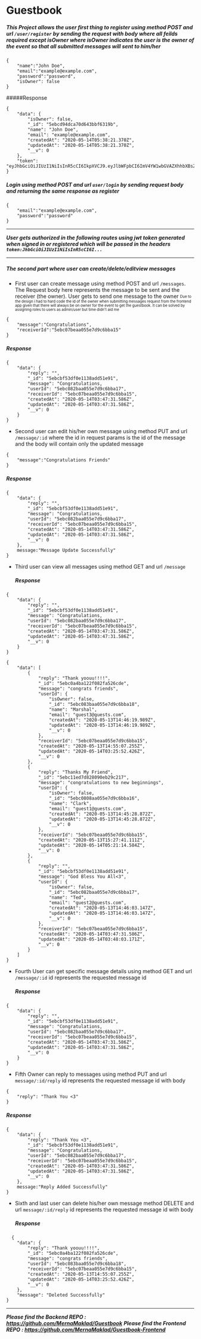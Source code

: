 # Guestbook 
##### This Project allows the user first thing to register using method POST and url `/user/register` by sending the request with body where all feilds required except isOwner where isOwner indicates the user is the owner of the event so that all submitted messages will sent to him/her
```
{
    "name":"John Doe",
    "email":"example@example.com",
    "password":"password",
    "isOwner": false
}
``` 
#####Response
```
{
    "data": {
        "isOwner": false,
        "_id": "5ebcd94dca70d643bbf6319b",
        "name": "John Doe",
        "email": "example@example.com",
        "createdAt": "2020-05-14T05:38:21.370Z",
        "updatedAt": "2020-05-14T05:38:21.370Z",
        "__v": 0
    },
    "token": "eyJhbGciOiJIUzI1NiIsInR5cCI6IkpXVCJ9.eyJlbWFpbCI6ImV4YW1wbGVAZXhhbXBsZS5jb20iLCJuYW1lIjoiSm9obiBEb2UiLCJfaWQiOiI1ZWJjZDk0ZGNhNzBkNjQzYmJmNjMxOWIiLCJpc093bmVyIjp0cnVlLCJpYXQiOjE1ODk0MzQ3MDEsImV4cCI6MTU5MDAzOTUwMSwiYXVkIjoiZ3Vlc3Rib29rIiwiaXNzIjoiR3Vlc3Rib29rIEFwcCIsInN1YiI6InVzZXIifQ.AJCakzVYl4X2gfokSMXGluFiUHkGojAhTbMAhukIVxU"
}
```

##### Login using method POST and url `user/login` by sending request body and returning the same response as register
```
{
    "email":"example@example.com",
    "password":"password"
}
``` 
----
***User gets authorized in the following routes using jwt token generated when signed in or registered which will be passed in the headers ``token:JhbGciOiJIUzI1NiIsInR5cCI6I...``*** 

---

##### The second part where user can create/delete/editview messages 
- First user can create message using method POST and url `/messages`. The Request body here represents the message to be sent and the receiver (the owner). User gets to send one message to the owner
  <sub><sup>Due to the design i had to hard code the id of the owner when submitting messages request from the frontend app given that there will always be on owner for the event to get the guestbook. It can be solved by assigning roles to users as admin/user but time didn't aid me </sup></sub> 
```
{
	"message":"Congratulations",
	"receiverId":"5ebc07beaa055e7d9c6bba15"
}
```
##### Response
```
{
    "data": {
        "reply": "",
        "_id": "5ebcbf53df0e1138add51e91",
        "message": "Congratulations,
        "userId": "5ebc082baa055e7d9c6bba17",
        "receiverId": "5ebc07beaa055e7d9c6bba15",
        "createdAt": "2020-05-14T03:47:31.586Z",
        "updatedAt": "2020-05-14T03:47:31.586Z",
        "__v": 0
    }
}
```
- Second user can edit his/her own message using method PUT and url `/message/:id` where the id in request params is the id of the message and the body will contain only the updated message 
```
{
	"message":"Congratulations Friends"
}
```
  ##### Response
```
{
    "data": {
        "reply": "",
        "_id": "5ebcbf53df0e1138add51e91",
        "message": "Congratulations,
        "userId": "5ebc082baa055e7d9c6bba17",
        "receiverId": "5ebc07beaa055e7d9c6bba15",
        "createdAt": "2020-05-14T03:47:31.586Z",
        "updatedAt": "2020-05-14T03:47:31.586Z",
        "__v": 0
    },
    message:"Message Update Successfully"
}
```
- Third user can view all messages using method GET and url `/message` 
  ##### Response
```
{
    "data": {
        "reply": "",
        "_id": "5ebcbf53df0e1138add51e91",
        "message": "Congratulations,
        "userId": "5ebc082baa055e7d9c6bba17",
        "receiverId": "5ebc07beaa055e7d9c6bba15",
        "createdAt": "2020-05-14T03:47:31.586Z",
        "updatedAt": "2020-05-14T03:47:31.586Z",
        "__v": 0
    }
}
```
```
{
    "data": [
        {
            "reply": "Thank yoouu!!!!",
            "_id": "5ebc0a4ba122f082fa526cde",
            "message": "congrats friends",
            "userId": {
                "isOwner": false,
                "_id": "5ebc083baa055e7d9c6bba18",
                "name": "Marshal",
                "email": "guest3@guests.com",
                "createdAt": "2020-05-13T14:46:19.989Z",
                "updatedAt": "2020-05-13T14:46:19.989Z",
                "__v": 0
            },
            "receiverId": "5ebc07beaa055e7d9c6bba15",
            "createdAt": "2020-05-13T14:55:07.255Z",
            "updatedAt": "2020-05-14T03:25:52.426Z",
            "__v": 0
        },
        {
            "reply": "Thanks My Friend",
            "_id": "5ebc11ed7d828090eb29c217",
            "message": "congratulations to new beginnings",
            "userId": {
                "isOwner": false,
                "_id": "5ebc0808aa055e7d9c6bba16",
                "name": "Clark",
                "email": "guest1@guests.com",
                "createdAt": "2020-05-13T14:45:28.872Z",
                "updatedAt": "2020-05-13T14:45:28.872Z",
                "__v": 0
            },
            "receiverId": "5ebc07beaa055e7d9c6bba15",
            "createdAt": "2020-05-13T15:27:41.111Z",
            "updatedAt": "2020-05-14T05:21:14.584Z",
            "__v": 0
        },
        {
            "reply": "",
            "_id": "5ebcbf53df0e1138add51e91",
            "message": "God Bless You All<3",
            "userId": {
                "isOwner": false,
                "_id": "5ebc082baa055e7d9c6bba17",
                "name": "Ted",
                "email": "guest2@guests.com",
                "createdAt": "2020-05-13T14:46:03.147Z",
                "updatedAt": "2020-05-13T14:46:03.147Z",
                "__v": 0
            },
            "receiverId": "5ebc07beaa055e7d9c6bba15",
            "createdAt": "2020-05-14T03:47:31.586Z",
            "updatedAt": "2020-05-14T03:48:03.171Z",
            "__v": 0
        }
    ]
}
```
- Fourth User can get specific message details using method GET and url `/message/:id` id represents the requested message id
  ##### Response
```
{
    "data": {
        "reply": "",
        "_id": "5ebcbf53df0e1138add51e91",
        "message": "Congratulations,
        "userId": "5ebc082baa055e7d9c6bba17",
        "receiverId": "5ebc07beaa055e7d9c6bba15",
        "createdAt": "2020-05-14T03:47:31.586Z",
        "updatedAt": "2020-05-14T03:47:31.586Z",
        "__v": 0
    }
}
```
- Fifth Owner can reply to messages using method PUT and url `message/:id/reply`  id represents the requested message id with body 
  
```
{
    "reply": "Thank You <3"
}
```
  ##### Response

```
{
    "data": {
        "reply": "Thank You <3",
        "_id": "5ebcbf53df0e1138add51e91",
        "message": "Congratulations,
        "userId": "5ebc082baa055e7d9c6bba17",
        "receiverId": "5ebc07beaa055e7d9c6bba15",
        "createdAt": "2020-05-14T03:47:31.586Z",
        "updatedAt": "2020-05-14T03:47:31.586Z",
        "__v": 0
    },
    message:"Reply Added Successfully"
}
```
- Sixth and last user can delete his/her own message method DELETE and url `message/:id/reply`  id represents the requested message id with body 
  ##### Response
```
  {
    "data": {
        "reply": "Thank yoouu!!!!",
        "_id": "5ebc0a4ba122f082fa526cde",
        "message": "congrats friends",
        "userId": "5ebc083baa055e7d9c6bba18",
        "receiverId": "5ebc07beaa055e7d9c6bba15",
        "createdAt": "2020-05-13T14:55:07.255Z",
        "updatedAt": "2020-05-14T03:25:52.426Z",
        "__v": 0
    },
    "message": "Deleted Successfully"
}
```
---
***Please find the Backend REPO : https://github.com/MernaMaklad/Guestbook***
***Please find the Frontend REPO : https://github.com/MernaMaklad/Guestbook-Frontend***